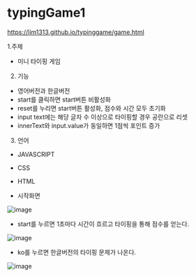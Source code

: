 # typingGame1

 https://lim1313.github.io/typinggame/game.html

1.주제
- 미니 타이핑 게임



2. 기능
- 영어버전과 한글버전
- start를 클릭하면 start버튼 비활성화
- reset를 누리면 start버튼 활성화, 점수와 시간 모두 초기화
- input text에는 해당 글자 수 이상으로 타이핑할 경우 공란으로 리셋
- innerText와 input.value가 동일하면 1점씩 포인트 증가



3. 언어
- JAVASCRIPT
- CSS
- HTML


- 시작화면

![image](https://user-images.githubusercontent.com/83012943/118841494-52cae080-b903-11eb-9b4b-93406f50b2c5.png)

- start를 누르면 1초마다 시간이 흐르고 타이핑을 통해 점수를 얻는다.

![image](https://user-images.githubusercontent.com/83012943/118840670-92dd9380-b902-11eb-91d5-f944cbe3ecce.png)


- ko를 누르면 한글버전의 타이핑 문제가 나온다.

![image](https://user-images.githubusercontent.com/83012943/118841353-38910280-b903-11eb-9e9f-f1cef9093229.png)

